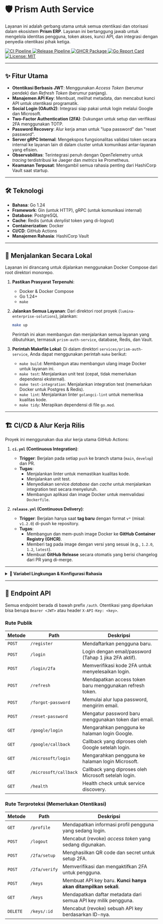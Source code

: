 # 🛡️ Prism Auth Service

Layanan ini adalah gerbang utama untuk semua otentikasi dan otorisasi dalam ekosistem **Prism ERP**. Layanan ini bertanggung jawab untuk mengelola identitas pengguna, token akses, kunci API, dan integrasi dengan penyedia otentikasi pihak ketiga.

<!-- Workflow Badges -->
<p>
  <a href="https://github.com/Lumina-Enterprise-Solutions/prism-auth-service/actions/workflows/ci.yml">
    <img src="https://github.com/Lumina-Enterprise-Solutions/prism-auth-service/actions/workflows/ci.yml/badge.svg" alt="CI Pipeline">
  </a>
  <a href="https://github.com/Lumina-Enterprise-Solutions/prism-auth-service/actions/workflows/release.yml">
    <img src="https://github.com/Lumina-Enterprise-Solutions/prism-auth-service/actions/workflows/release.yml/badge.svg" alt="Release Pipeline">
  </a>
  <a href="https://github.com/Lumina-Enterprise-Solutions/prism-auth-service/pkgs/container/prism-auth-service">
    <img src="https://img.shields.io/github/v/release/Lumina-Enterprise-Solutions/prism-auth-service?label=ghcr.io&color=blue" alt="GHCR Package">
  </a>
  <a href="https://goreportcard.com/report/github.com/Lumina-Enterprise-Solutions/prism-auth-service">
    <img src="https://goreportcard.com/badge/github.com/Lumina-Enterprise-Solutions/prism-auth-service" alt="Go Report Card">
  </a>
  <a href="./LICENSE">
    <img src="https://img.shields.io/badge/License-MIT-blue.svg" alt="License: MIT">
  </a>
</p>

---

## ✨ Fitur Utama

-   **Otentikasi Berbasis JWT**: Menggunakan *Access Token* (berumur pendek) dan *Refresh Token* (berumur panjang).
-   **Manajemen API Key**: Membuat, melihat metadata, dan mencabut kunci API untuk otentikasi programatik.
-   **Social Login (OAuth2)**: Integrasi siap pakai untuk login melalui Google dan Microsoft.
-   **Two-Factor Authentication (2FA)**: Dukungan untuk setup dan verifikasi 2FA menggunakan TOTP.
-   **Password Recovery**: Alur kerja aman untuk "lupa password" dan "reset password".
-   **Server gRPC Internal**: Mengekspos fungsionalitas validasi token secara internal ke layanan lain di dalam cluster untuk komunikasi antar-layanan yang efisien.
-   **Observabilitas**: Terintegrasi penuh dengan OpenTelemetry untuk *tracing* terdistribusi ke Jaeger dan *metrics* ke Prometheus.
-   **Keamanan Terpusat**: Mengambil semua rahasia penting dari HashiCorp Vault saat startup.

---

## 🛠️ Teknologi

-   **Bahasa**: Go 1.24
-   **Framework**: Gin (untuk HTTP), gRPC (untuk komunikasi internal)
-   **Database**: PostgreSQL
-   **Cache**: Redis (untuk *denylist* token yang di-logout)
-   **Containerization**: Docker
-   **CI/CD**: GitHub Actions
-   **Manajemen Rahasia**: HashiCorp Vault

---

## 🚀 Menjalankan Secara Lokal

Layanan ini dirancang untuk dijalankan menggunakan Docker Compose dari root direktori monorepo.

1.  **Pastikan Prasyarat Terpenuhi**:
    -   Docker & Docker Compose
    -   Go 1.24+
    -   `make`

2.  **Jalankan Semua Layanan**:
    Dari direktori root proyek (`lumina-enterprise-solutions`), jalankan:
    ```bash
    make up
    ```
    Perintah ini akan membangun dan menjalankan semua layanan yang dibutuhkan, termasuk `prism-auth-service`, database, Redis, dan Vault.

3.  **Perintah Makefile Lokal**:
    Di dalam direktori `services/prism-auth-service`, Anda dapat menggunakan perintah `make` berikut:
    -   `make build`: Membangun atau membangun ulang image Docker untuk layanan ini.
    -   `make test`: Menjalankan unit test (cepat, tidak memerlukan dependensi eksternal).
    -   `make test-integration`: Menjalankan integration test (memerlukan Docker untuk Postgres & Redis).
    -   `make lint`: Menjalankan linter `golangci-lint` untuk memeriksa kualitas kode.
    -   `make tidy`: Merapikan dependensi di file `go.mod`.

---

## 🏗️ CI/CD & Alur Kerja Rilis

Proyek ini menggunakan dua alur kerja utama GitHub Actions:

1.  **`ci.yml` (Continuous Integration)**:
    -   **Trigger**: Berjalan pada setiap `push` ke branch utama (`main`, `develop`) dan PR.
    -   **Tugas**:
        -   Menjalankan linter untuk memastikan kualitas kode.
        -   Menjalankan unit test.
        -   Menyediakan service *database* dan *cache* untuk menjalankan integration test secara menyeluruh.
        -   Membangun aplikasi dan image Docker untuk memvalidasi `Dockerfile`.

2.  **`release.yml` (Continuous Delivery)**:
    -   **Trigger**: Berjalan hanya saat **tag baru** dengan format `v*` (misal: `v1.2.0`) di-push ke repository.
    -   **Tugas**:
        -   Membangun dan mem-push image Docker ke **GitHub Container Registry (GHCR)**.
        -   Memberi tag pada image dengan versi yang sesuai (e.g., `1.2.0`, `1.2`, `latest`).
        -   Membuat **GitHub Release** secara otomatis yang berisi changelog dari PR yang di-merge.

---
<details>
<summary><b>🔑 Variabel Lingkungan & Konfigurasi Rahasia</b></summary>

Layanan ini dikonfigurasi melalui variabel lingkungan, dengan beberapa rahasia yang diambil dari Vault saat startup.

| Variabel                      | Deskripsi                                                | Contoh Nilai                               | Diambil dari Vault? |
| ----------------------------- | -------------------------------------------------------- | ------------------------------------------ | ------------------- |
| `DATABASE_URL`                | URL koneksi ke database PostgreSQL.                      | `postgres://user:pass@host:port/db`        | **Ya**              |
| `REDIS_ADDR`                  | Alamat server Redis.                                     | `cache-redis:6379`                         | Tidak               |
| `JAEGER_ENDPOINT`             | Alamat kolektor Jaeger (OTLP gRPC).                      | `jaeger:4317`                              | Tidak               |
| `VAULT_ADDR`                  | Alamat server HashiCorp Vault.                           | `http://vault:8200`                        | Tidak               |
| `VAULT_TOKEN`                 | Token untuk mengakses Vault.                             | `root-token-for-dev`                       | Tidak               |
| `JWT_SECRET_KEY`              | Kunci rahasia untuk menandatangani JWT.                  | `super-secret-key-from-vault`              | **Ya**              |
| `GOOGLE_OAUTH_CLIENT_ID`      | Client ID untuk Google OAuth.                            | `...apps.googleusercontent.com`            | **Ya**              |
| `GOOGLE_OAUTH_CLIENT_SECRET`  | Client Secret untuk Google OAuth.                        | `GOCSPX-...`                               | **Ya**              |
| `MICROSOFT_OAUTH_CLIENT_ID`   | Client ID untuk Microsoft OAuth.                         | `xxxxxxxx-xxxx-xxxx-xxxx-xxxxxxxxxxxx`     | **Ya**              |
| `MICROSOFT_OAUTH_CLIENT_SECRET` | Client Secret untuk Microsoft OAuth.                     | `xxx~xxxxxxxxxxxxxxxxxxxxxxxxxxxxxx`       | **Ya**              |
</details>

---

## 📡 Endpoint API

Semua endpoint berada di bawah prefix `/auth`. Otentikasi yang diperlukan bisa berupa `Bearer <JWT>` atau header `X-API-Key: <key>`.

### Rute Publik

| Metode | Path                     | Deskripsi                                            |
| ------ | ------------------------ | ---------------------------------------------------- |
| `POST` | `/register`              | Mendaftarkan pengguna baru.                          |
| `POST` | `/login`                 | Login dengan email/password (Tahap 1 jika 2FA aktif). |
| `POST` | `/login/2fa`             | Memverifikasi kode 2FA untuk menyelesaikan login.    |
| `POST` | `/refresh`               | Mendapatkan access token baru menggunakan refresh token. |
| `POST` | `/forgot-password`       | Memulai alur lupa password, mengirim email.          |
| `POST` | `/reset-password`        | Mengatur password baru menggunakan token dari email. |
| `GET`  | `/google/login`          | Mengarahkan pengguna ke halaman login Google.        |
| `GET`  | `/google/callback`       | Callback yang diproses oleh Google setelah login.    |
| `GET`  | `/microsoft/login`       | Mengarahkan pengguna ke halaman login Microsoft.     |
| `GET`  | `/microsoft/callback`    | Callback yang diproses oleh Microsoft setelah login. |
| `GET`  | `/health`                | Health check untuk service discovery.                |

### Rute Terproteksi (Memerlukan Otentikasi)

| Metode | Path             | Deskripsi                                                        |
| ------ | ---------------- | ---------------------------------------------------------------- |
| `GET`  | `/profile`       | Mendapatkan informasi profil pengguna yang sedang login.         |
| `POST` | `/logout`        | Mencabut (revoke) *access token* yang sedang digunakan.          |
| `POST` | `/2fa/setup`     | Menghasilkan QR code dan secret untuk setup 2FA.                 |
| `POST` | `/2fa/verify`    | Memverifikasi dan mengaktifkan 2FA untuk pengguna.               |
| `POST` | `/keys`          | Membuat API key baru. **Kunci hanya akan ditampilkan sekali**. |
| `GET`  | `/keys`          | Mendapatkan daftar metadata dari semua API key milik pengguna. |
| `DELETE`| `/keys/:id`     | Mencabut (revoke) sebuah API key berdasarkan ID-nya.             |

